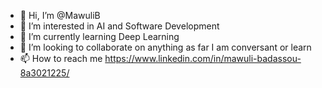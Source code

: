 - 👋 Hi, I’m @MawuliB
- 👀 I’m interested in AI and Software Development
- 🌱 I’m currently learning Deep Learning 
- 💞️ I’m looking to collaborate on anything as far I am conversant or learn
- 📫 How to reach me https://www.linkedin.com/in/mawuli-badassou-8a3021225/

<!---
MawuliB/MawuliB is a ✨ special ✨ repository because its `README.md` (this file) appears on your GitHub profile.
You can click the Preview link to take a look at your changes.
--->
